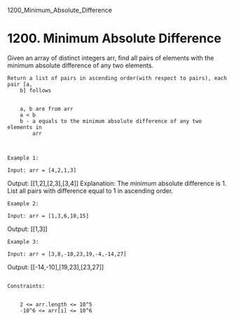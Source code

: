 1200_Minimum_Absolute_Difference
# 1200. Minimum Absolute Difference

Given an array of distinct integers arr, find
        all pairs of elements with the minimum absolute difference of any two elements. 

    Return a list of pairs in ascending order(with respect to pairs), each pair [a,
        b] follows

    
        a, b are from arr
        a < b
        b - a equals to the minimum absolute difference of any two elements in
            arr
    

     
    Example 1:

    Input: arr = [4,2,1,3]
Output: [[1,2],[2,3],[3,4]]
Explanation: The minimum absolute difference is 1. List all pairs with difference equal to 1 in ascending order.

    Example 2:

    Input: arr = [1,3,6,10,15]
Output: [[1,3]]

    Example 3:

    Input: arr = [3,8,-10,23,19,-4,-14,27]
Output: [[-14,-10],[19,23],[23,27]]

     
    Constraints:

    
        2 <= arr.length <= 10^5
        -10^6 <= arr[i] <= 10^6